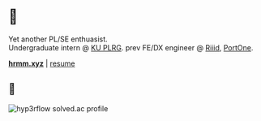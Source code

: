 # :sushi: 
Yet another PL/SE enthuasist.  
Undergraduate intern @ [KU PLRG](https://plrg.korea.ac.kr). prev FE/DX engineer @ [Riiid](https://company.riiid.co), [PortOne](https://portone.io).  

**[hrmm.xyz](https://hrmm.xyz)** | [resume](https://github.com/hyp3rflow/resume)
## :eyes:
![hyp3rflow solved.ac profile](https://github-readme-solvedac.hyp3rflow.vercel.app/api/?handle=hyperflow)
